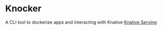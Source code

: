 # Knocker

A CLI tool to dockerize apps and interacting with Knative [Knative Serving](https://knative.dev/docs/serving/)
